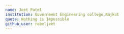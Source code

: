 ```yaml
---
name: Jeet Patel
institution: Government Engineering college,Rajkot 
quote: Nothing is Impossible
github_user: rebeljeet
---
```

